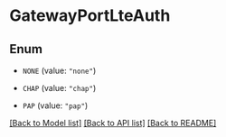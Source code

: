 # GatewayPortLteAuth

## Enum


* `NONE` (value: `"none"`)

* `CHAP` (value: `"chap"`)

* `PAP` (value: `"pap"`)


[[Back to Model list]](../README.md#documentation-for-models) [[Back to API list]](../README.md#documentation-for-api-endpoints) [[Back to README]](../README.md)


